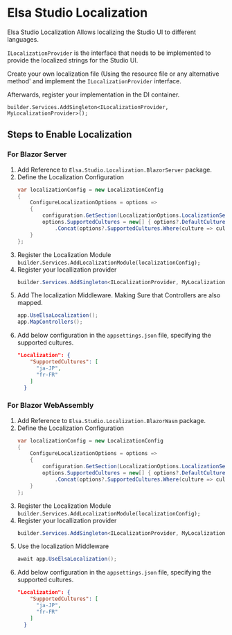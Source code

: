 ﻿# Elsa Studio Localization
Elsa Studio Localization Allows localizing the Studio UI to different languages.

`ILocalizationProvider` is the interface that needs to be implemented to provide the localized strings for the Studio UI.

Create your own localization file (Using the resource file or any alternative method' and implement the `ILocalizationProvider` interface.

Afterwards, register your implementation in the DI container.

```cssharp
builder.Services.AddSingleton<ILocalizationProvider, MyLocalizationProvider>();
```

## Steps to Enable Localization

### For Blazor Server
1. Add Reference to `Elsa.Studio.Localization.BlazorServer` package.
1. Define the Localization Configuration
    ```csharp
    var localizationConfig = new LocalizationConfig
	{
	    ConfigureLocalizationOptions = options =>
	    {
	        configuration.GetSection(LocalizationOptions.LocalizationSection).Bind(options);
	        options.SupportedCultures = new[] { options?.DefaultCulture ?? new LocalizationOptions().DefaultCulture }
	            .Concat(options?.SupportedCultures.Where(culture => culture != options?.DefaultCulture) ?? []) .ToArray();
	    }
	};
    ```
1. Register the Localization Module `builder.Services.AddLocalizationModule(localizationConfig);`
1. Register your locallization provider
	```csharp
	builder.Services.AddSingleton<ILocalizationProvider, MyLocalizationProvider>();
	```
1. Add The localization Middleware. Making Sure that Controllers are also mapped.
    ```csharp
    app.UseElsaLocalization();
    app.MapControllers();
    ```
1. Add below configuration in the `appsettings.json` file, specifying the supported cultures.
    ```json
    "Localization": {
        "SupportedCultures": [
          "ja-JP",
          "fr-FR"
        ]
      }
    ```

### For Blazor WebAssembly
1. Add Reference to `Elsa.Studio.Localization.BlazorWasm` package.
1. Define the Localization Configuration
    ```csharp
    var localizationConfig = new LocalizationConfig
	{
	    ConfigureLocalizationOptions = options =>
	    {
	        configuration.GetSection(LocalizationOptions.LocalizationSection).Bind(options);
	        options.SupportedCultures = new[] { options?.DefaultCulture ?? new LocalizationOptions().DefaultCulture }
	            .Concat(options?.SupportedCultures.Where(culture => culture != options?.DefaultCulture) ?? []) .ToArray();
	    }
	};
    ```
1. Register the Localization Module `builder.Services.AddLocalizationModule(localizationConfig);`
1. Register your locallization provider
	```csharp
	builder.Services.AddSingleton<ILocalizationProvider, MyLocalizationProvider>();
	```
1. Use the localization Middleware
    ```csharp
    await app.UseElsaLocalization();
    ```
1. Add below configuration in the `appsettings.json` file, specifying the supported cultures.
    ```json
    "Localization": {
        "SupportedCultures": [
          "ja-JP",
          "fr-FR"
        ]
      }
    ```
